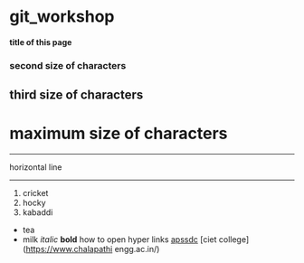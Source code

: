 # git_workshop
#### title of this page
### second size of characters
## third size of characters
# maximum size of characters
***
horizontal line
***
1. cricket
2. hocky
3. kabaddi

- tea
- milk
*italic*
**bold**
how to open hyper links [apssdc](https://www.apssdc.in)
[ciet college](https://www.chalapathi engg.ac.in/)
